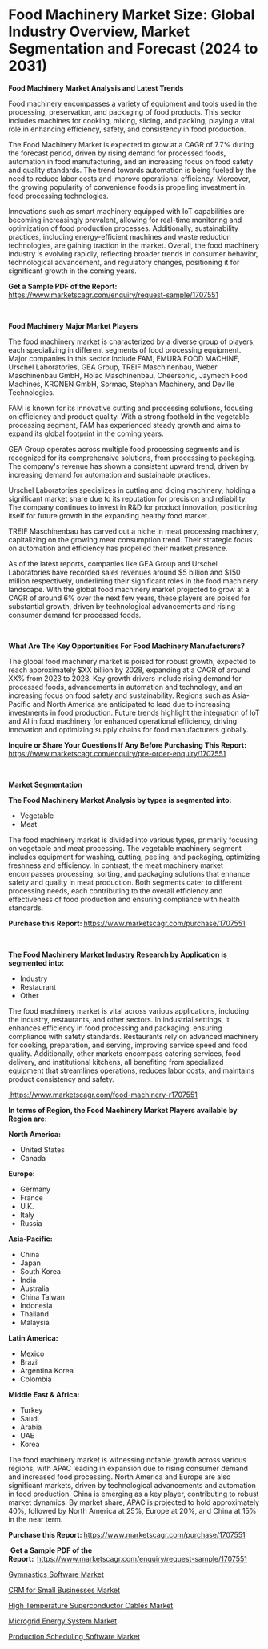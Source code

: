 <p><h1>Food Machinery Market Size: Global Industry Overview, Market Segmentation and Forecast (2024 to 2031)</h1></p><p><strong>Food Machinery Market Analysis and Latest Trends</strong></p>
<p><p>Food machinery encompasses a variety of equipment and tools used in the processing, preservation, and packaging of food products. This sector includes machines for cooking, mixing, slicing, and packing, playing a vital role in enhancing efficiency, safety, and consistency in food production.</p><p>The Food Machinery Market is expected to grow at a CAGR of 7.7% during the forecast period, driven by rising demand for processed foods, automation in food manufacturing, and an increasing focus on food safety and quality standards. The trend towards automation is being fueled by the need to reduce labor costs and improve operational efficiency. Moreover, the growing popularity of convenience foods is propelling investment in food processing technologies.</p><p>Innovations such as smart machinery equipped with IoT capabilities are becoming increasingly prevalent, allowing for real-time monitoring and optimization of food production processes. Additionally, sustainability practices, including energy-efficient machines and waste reduction technologies, are gaining traction in the market. Overall, the food machinery industry is evolving rapidly, reflecting broader trends in consumer behavior, technological advancement, and regulatory changes, positioning it for significant growth in the coming years.</p></p>
<p><strong>Get a Sample PDF of the Report:&nbsp;</strong> <a href="https://www.marketscagr.com/enquiry/request-sample/1707551?utm_campaign=1186&utm_medium=2&utm_source=Github&utm_content=ia&utm_term=07102024&utm_id=food-machinery">https://www.marketscagr.com/enquiry/request-sample/1707551</a></p>
<p>&nbsp;</p>
<p><strong>Food Machinery Major Market Players</strong></p>
<p><p>The food machinery market is characterized by a diverse group of players, each specializing in different segments of food processing equipment. Major companies in this sector include FAM, EMURA FOOD MACHINE, Urschel Laboratories, GEA Group, TREIF Maschinenbau, Weber Maschinenbau GmbH, Holac Maschinenbau, Cheersonic, Jaymech Food Machines, KRONEN GmbH, Sormac, Stephan Machinery, and Deville Technologies.</p><p>FAM is known for its innovative cutting and processing solutions, focusing on efficiency and product quality. With a strong foothold in the vegetable processing segment, FAM has experienced steady growth and aims to expand its global footprint in the coming years. </p><p>GEA Group operates across multiple food processing segments and is recognized for its comprehensive solutions, from processing to packaging. The company's revenue has shown a consistent upward trend, driven by increasing demand for automation and sustainable practices.</p><p>Urschel Laboratories specializes in cutting and dicing machinery, holding a significant market share due to its reputation for precision and reliability. The company continues to invest in R&D for product innovation, positioning itself for future growth in the expanding healthy food market.</p><p>TREIF Maschinenbau has carved out a niche in meat processing machinery, capitalizing on the growing meat consumption trend. Their strategic focus on automation and efficiency has propelled their market presence.</p><p>As of the latest reports, companies like GEA Group and Urschel Laboratories have recorded sales revenues around $5 billion and $150 million respectively, underlining their significant roles in the food machinery landscape. With the global food machinery market projected to grow at a CAGR of around 6% over the next few years, these players are poised for substantial growth, driven by technological advancements and rising consumer demand for processed foods.</p></p>
<p>&nbsp;</p>
<p><strong>What Are The Key Opportunities For Food Machinery Manufacturers?</strong></p>
<p><p>The global food machinery market is poised for robust growth, expected to reach approximately $XX billion by 2028, expanding at a CAGR of around XX% from 2023 to 2028. Key growth drivers include rising demand for processed foods, advancements in automation and technology, and an increasing focus on food safety and sustainability. Regions such as Asia-Pacific and North America are anticipated to lead due to increasing investments in food production. Future trends highlight the integration of IoT and AI in food machinery for enhanced operational efficiency, driving innovation and optimizing supply chains for food manufacturers globally.</p></p>
<p><strong>Inquire or Share Your Questions If Any Before Purchasing This Report:</strong> <a href="https://www.marketscagr.com/enquiry/pre-order-enquiry/1707551?utm_campaign=1186&utm_medium=2&utm_source=Github&utm_content=ia&utm_term=07102024&utm_id=food-machinery">https://www.marketscagr.com/enquiry/pre-order-enquiry/1707551</a></p>
<p>&nbsp;</p>
<p><strong>Market Segmentation</strong></p>
<p><strong>The Food Machinery Market Analysis by types is segmented into:</strong></p>
<p><ul><li>Vegetable</li><li>Meat</li></ul></p>
<p><p>The food machinery market is divided into various types, primarily focusing on vegetable and meat processing. The vegetable machinery segment includes equipment for washing, cutting, peeling, and packaging, optimizing freshness and efficiency. In contrast, the meat machinery market encompasses processing, sorting, and packaging solutions that enhance safety and quality in meat production. Both segments cater to different processing needs, each contributing to the overall efficiency and effectiveness of food production and ensuring compliance with health standards.</p></p>
<p><strong>Purchase this Report:&nbsp;</strong><a href="https://www.marketscagr.com/purchase/1707551?utm_campaign=1186&utm_medium=2&utm_source=Github&utm_content=ia&utm_term=07102024&utm_id=food-machinery">https://www.marketscagr.com/purchase/1707551</a></p>
<p>&nbsp;</p>
<p><strong>The Food Machinery Market Industry Research by Application is segmented into:</strong></p>
<p><ul><li>Industry</li><li>Restaurant</li><li>Other</li></ul></p>
<p><p>The food machinery market is vital across various applications, including the industry, restaurants, and other sectors. In industrial settings, it enhances efficiency in food processing and packaging, ensuring compliance with safety standards. Restaurants rely on advanced machinery for cooking, preparation, and serving, improving service speed and food quality. Additionally, other markets encompass catering services, food delivery, and institutional kitchens, all benefiting from specialized equipment that streamlines operations, reduces labor costs, and maintains product consistency and safety.</p></p>
<p><a href="https://www.marketscagr.com/food-machinery-r1707551?utm_campaign=1186&utm_medium=2&utm_source=Github&utm_content=ia&utm_term=07102024&utm_id=food-machinery">&nbsp;https://www.marketscagr.com/food-machinery-r1707551</a></p>
<p><strong>In terms of Region, the Food Machinery Market Players available by Region are:</strong></p>
<p>
    <p> <strong> North America: </strong>
        <ul>
            <li>United States</li>
            <li>Canada</li>
        </ul>
        </p> 
    <p> <strong> Europe: </strong>
        <ul>
            <li>Germany</li>
            <li>France</li>
            <li>U.K.</li>
            <li>Italy</li>
            <li>Russia</li>
        </ul>
        </p> 
    <p> <strong> Asia-Pacific: </strong>
        <ul>
            <li>China</li>
            <li>Japan</li>
            <li>South Korea</li>
            <li>India</li>
            <li>Australia</li>
            <li>China Taiwan</li>
            <li>Indonesia</li>
            <li>Thailand</li>
            <li>Malaysia</li>
        </ul>
        </p> 
    <p> <strong> Latin America: </strong>
        <ul>
            <li>Mexico</li>
            <li>Brazil</li>
            <li>Argentina Korea</li>
            <li>Colombia</li>
        </ul>
        </p> 
    <p> <strong> Middle East & Africa: </strong>
        <ul>
            <li>Turkey</li>
            <li>Saudi</li>
            <li>Arabia</li>
            <li>UAE</li>
            <li>Korea</li>
        </ul>
    </p>
    </p>
<p><p>The food machinery market is witnessing notable growth across various regions, with APAC leading in expansion due to rising consumer demand and increased food processing. North America and Europe are also significant markets, driven by technological advancements and automation in food production. China is emerging as a key player, contributing to robust market dynamics. By market share, APAC is projected to hold approximately 40%, followed by North America at 25%, Europe at 20%, and China at 15% in the near term.</p></p>
<p><strong>Purchase this Report: </strong><a href="https://www.marketscagr.com/purchase/1707551?utm_campaign=1186&utm_medium=2&utm_source=Github&utm_content=ia&utm_term=07102024&utm_id=food-machinery">https://www.marketscagr.com/purchase/1707551</a></p>
<p>&nbsp;<strong>Get a Sample PDF of the Report:&nbsp;&nbsp;</strong><a href="https://www.marketscagr.com/enquiry/request-sample/1707551?utm_campaign=1186&utm_medium=2&utm_source=Github&utm_content=ia&utm_term=07102024&utm_id=food-machinery">https://www.marketscagr.com/enquiry/request-sample/1707551</a></p>
<p><strong></strong></p>
<p><p><a href="https://www.linkedin.com/pulse/strategic-forecast-gymnastics-software-market-growth-trends-nuxlc?utm_campaign=1186&utm_medium=2&utm_source=Github&utm_content=ia&utm_term=07102024&utm_id=food-machinery">Gymnastics Software Market</a></p><p><a href="https://www.linkedin.com/pulse/global-crm-small-businesses-industry-research-report-competitive-ptrwe?utm_campaign=1186&utm_medium=2&utm_source=Github&utm_content=ia&utm_term=07102024&utm_id=food-machinery">CRM for Small Businesses Market</a></p><p><a href="https://issuu.com/reportprime-2/docs/high-temperature-superconductor-cab_b570968793aa0b?utm_campaign=1186&utm_medium=2&utm_source=Github&utm_content=ia&utm_term=07102024&utm_id=food-machinery">High Temperature Superconductor Cables Market</a></p><p><a href="https://issuu.com/reportprime-2/docs/microgrid-energy-system-market-size_c01acdb7ca4383?utm_campaign=1186&utm_medium=2&utm_source=Github&utm_content=ia&utm_term=07102024&utm_id=food-machinery">Microgrid Energy System Market</a></p><p><a href="https://www.linkedin.com/pulse/production-scheduling-software-market-size-share-analysis-ec5ve?utm_campaign=1186&utm_medium=2&utm_source=Github&utm_content=ia&utm_term=07102024&utm_id=food-machinery">Production Scheduling Software Market</a></p></p>